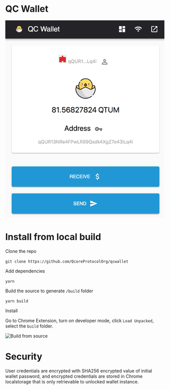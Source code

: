 # QC Wallet


![Wallet](https://github.com/QcoreProtocolOrg/qcwallet/blob/master/assets/walletdashboard.png "Chrom Extension")


# Install from local build

Clone the repo

```git clone https://github.com/QcoreProtocolOrg/qcwallet```

Add dependencies

```yarn```

Build the source to generate `/build` folder

```yarn build```

Install

Go to Chrome Extension, turn on developer mode, click `Load Unpacked`, select the `build` folder.


![Build from source](https://github.com/QcoreProtocolOrg/qcwallet/blob/master/assets/chromeextension.png "Chrom Extension")

# Security

User credentials are encrypted with SHA256 encrypted value of initial wallet password, and encrypted credentials are stored in Chrome localstorage that is only retrievable to unlocked wallet instance.
